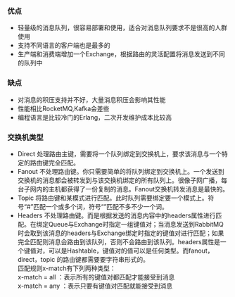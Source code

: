 ### 优点
* 轻量级的消息队列，很容易部署和使用，适合对消息队列要求不是很高的人群使用
* 支持不同语言的客户端也是最多的
* 生产端和消费端增加一个Exchange，根据路由的灵活配置将消息发送到不同的队列中

### 缺点
* 对消息的积压支持并不好，大量消息积压会影响其性能
* 性能相比RocketMQ,Kafka会差些
* 编程语言是比较冷门的Erlang，二次开发维护成本比较高

### 交换机类型
* Direct 处理路由主键，需要将一个队列绑定到交换机上，要求该消息与一个特定的路由键完全匹配。
* Fanout 不处理路由键。你只需要简单的将队列绑定到交换机上。一个发送到交换机的消息都会被转发到与该交换机绑定的所有队列上。很像子网广播，每台子网内的主机都获得了一份复制的消息。Fanout交换机转发消息是最快的。
* Topic 将路由键和某模式进行匹配。此时队列需要绑定要一个模式上。符号“#”匹配一个或多个词，符号“”匹配不多不少一个词。
* Headers 不处理路由键。而是根据发送的消息内容中的headers属性进行匹配。在绑定Queue与Exchange时指定一组键值对；当消息发送到RabbitMQ时会取到该消息的headers与Exchange绑定时指定的键值对进行匹配；如果完全匹配则消息会路由到该队列，否则不会路由到该队列。headers属性是一个键值对，可以是Hashtable，键值对的值可以是任何类型。而fanout，direct，topic 的路由键都需要要字符串形式的。<br/>
匹配规则x-match有下列两种类型：<br/>
x-match = all ：表示所有的键值对都匹配才能接受到消息<br/>
x-match = any ：表示只要有键值对匹配就能接受到消息<br/>
